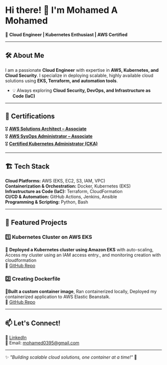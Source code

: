 # Hi there! 👋 I'm Mohamed A Mohamed

🚀 **Cloud Engineer | Kubernetes Enthusiast | AWS Certified**

---

## 🛠 About Me  
I am a passionate **Cloud Engineer** with expertise in **AWS, Kubernetes, and Cloud Security**. I specialize in deploying scalable, highly available cloud solutions using **EKS, Terraform, and automation tools**.

- 💡 Always exploring **Cloud Security, DevOps, and Infrastructure as Code (IaC)**

---

## 📜 Certifications  
🎖 [**AWS Solutions Architect – Associate**](https://www.credly.com/badges/cd639be7-63a3-40cc-8c35-55e1ff18717b/public_url)  
🎖 [**AWS SysOps Administrator – Associate**](https://www.credly.com/badges/11c74b83-3679-4748-b4a0-96bb952c44ad/public_url)  
🎖 [**Certified Kubernetes Administrator (CKA)**](https://www.credly.com/badges/760321ff-dd42-4a98-91de-7d306c99d6ed/public_url)  

---

## 🏗️ Tech Stack  
**Cloud Platforms:** AWS (EKS, EC2, S3, IAM, VPC)  
**Containerization & Orchestration:** Docker, Kubernetes (EKS)  
**Infrastructure as Code (IaC):** Terraform, CloudFormation  
**CI/CD & Automation:** GitHub Actions, Jenkins, Ansible  
**Programming & Scripting:** Python, Bash  

---

## 🚀 Featured Projects  
### **1️⃣ Kubernetes Cluster on AWS EKS**  
📌 **Deployed a Kubernetes cluster using Amazon EKS** with auto-scaling, Access my cluster using an IAM access entry., and monitoring creation with cloudformation  
🔗 [GitHub Repo](https://github.com/SecureCloudOps/KubernetesLab)

### **2️⃣ Creating Dockerfile**  
🐳**Built a custom container image**, Ran containerized locally, Deployed my containerized application to AWS Elastic Beanstalk.  
🔗 [GitHub Repo](https://github.com/SecureCloudOps/DockerLab)

---

## 📫 Let's Connect!  
💼 [LinkedIn](https://www.linkedin.com/in/mohamed-mohamed-81a138a8/)  
📧 Email: mohamed0395@gmail.com  

---  
✨ _"Building scalable cloud solutions, one container at a time!"_ 🚀

